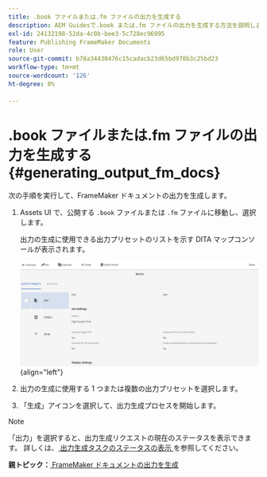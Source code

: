 ```yaml
---
title: .book ファイルまたは.fm ファイルの出力を生成する
description: AEM Guidesで.book または.fm ファイルの出力を生成する方法を説明します。
exl-id: 24132198-52da-4c0b-bee3-5c728ec96995
feature: Publishing FrameMaker Documents
role: User
source-git-commit: b78a34430476c15cadacb23d65bd978b3c25bd23
workflow-type: tm+mt
source-wordcount: '126'
ht-degree: 0%

---
```


# .book ファイルまたは.fm ファイルの出力を生成する {#generating_output_fm_docs}

次の手順を実行して、FrameMaker ドキュメントの出力を生成します。

1. Assets UI で、公開する `.book` ファイルまたは `.fm` ファイルに移動し、選択します。

   出力の生成に使用できる出力プリセットのリストを示す DITA マップコンソールが表示されます。

   ![](images/publish-fm-doc.png){align="left"}

1. 出力の生成に使用する 1 つまたは複数の出力プリセットを選択します。

1. 「生成」アイコンを選択して、出力生成プロセスを開始します。


>[!NOTE]
>
> 「出力」を選択すると、出力生成リクエストの現在のステータスを表示できます。 詳しくは、[ 出力生成タスクのステータスの表示 ](fm-output-view-status.md) を参照してください。

**親トピック：**[ FrameMaker ドキュメントの出力を生成 ](fm-output-generatation.md)
